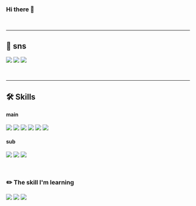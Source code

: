 
### Hi there 👋

<br> 

-----
## 💌 sns
<a href="https://mail.google.com/mail/u/0/?tab=rm#inbox?compose=new
"><img src="https://img.shields.io/badge/eunsugim815@gmail.com-EA4335?style=flat&logo=Gmail&logoColor=white"/><a/>
<a href="https://agsu.tistory.com"><img src="https://img.shields.io/badge/Tech Blog-000000?style=flat&logo=Tistory&logoColor=white"/><a/>
<a href="https://ag-su.github.io/blog/"><img src="https://img.shields.io/badge/Data Blog-EA4AAA?style=flat&logo=GitHub Sponsors&logoColor=white"/><a/>


  
 
<br> 
  
----- 
## 🛠️ Skills 
#### main
<a><img src="https://img.shields.io/badge/Python-3776AB?style=flat&logo=Pyhon&logoColor=white"/></a>
<a><img src="https://img.shields.io/badge/NumPy-013243?style=flat&logo=NumPy&logoColor=white"/></a>
<a><img src="https://img.shields.io/badge/pandas-150458?style=flat&logo=pandas&logoColor=white"/></a>
<a><img src="https://img.shields.io/badge/scikit-learn-F7931E?style=flat&logo=scikit-learn&logoColor=white"/></a>
<a><img src="https://img.shields.io/badge/TensorFlow-FF6F00?style=flat&logo=TensorFlow&logoColor=white"/></a>
<a><img src="https://img.shields.io/badge/MySQL-4479A1?style=flat&logo=MySQL&logoColor=white"/></a>


#### sub
<a><img src="https://img.shields.io/badge/JavaScript-F7DF1E?style=flat&logo=JavaScript&logoColor=white"/></a>
<a><img src="https://img.shields.io/badge/Express-000000?style=flat&logo=Express&logoColor=white"/></a>
<a><img src="https://img.shields.io/badge/MongoDB-47A248?style=flat&logo=MongoDB&logoColor=white"/></a> 

  
<br>
  
### ✏️ The skill I'm learning
<a><img src="https://img.shields.io/badge/FastAPI-009688?style=flat&logo=FastAPI&logoColor=white"/></a>
<a><img src="https://img.shields.io/badge/Docker-2496ED?style=flat&logo=Docker&logoColor=white"/></a>
<a><img src="https://img.shields.io/badge/Kubernetes-326CE5?style=flat&logo=Kubernetes&logoColor=white"/></a>


  
  
<!--
**ag-su/ag-su** is a ✨ _special_ ✨ repository because its `README.md` (this file) appears on your GitHub profile.

Here are some ideas to get you started:

- 🔭 I’m currently working on ...
- 🌱 I’m currently learning ...
- 👯 I’m looking to collaborate on ...
- 🤔 I’m looking for help with ...
- 💬 Ask me about ...
- 📫 How to reach me: ...
- 😄 Pronouns: ...
- ⚡ Fun fact: ...
-->
